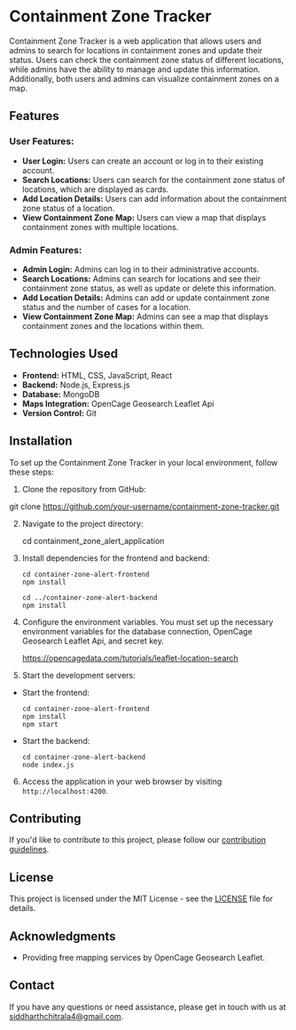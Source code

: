 # Containment Zone Tracker

Containment Zone Tracker is a web application that allows users and admins to search for locations in containment zones and update their status. Users can check the containment zone status of different locations, while admins have the ability to manage and update this information. Additionally, both users and admins can visualize containment zones on a map.

## Features

### User Features:

- **User Login:** Users can create an account or log in to their existing account.
- **Search Locations:** Users can search for the containment zone status of locations, which are displayed as cards.
- **Add Location Details:** Users can add information about the containment zone status of a location.
- **View Containment Zone Map:** Users can view a map that displays containment zones with multiple locations.

### Admin Features:

- **Admin Login:** Admins can log in to their administrative accounts.
- **Search Locations:** Admins can search for locations and see their containment zone status, as well as update or delete this information.
- **Add Location Details:** Admins can add or update containment zone status and the number of cases for a location.
- **View Containment Zone Map:** Admins can see a map that displays containment zones and the locations within them.

## Technologies Used

- **Frontend:** HTML, CSS, JavaScript, React
- **Backend:** Node.js, Express.js
- **Database:** MongoDB
- **Maps Integration:** OpenCage Geosearch Leaflet Api
- **Version Control:** Git

## Installation

To set up the Containment Zone Tracker in your local environment, follow these steps:

1. Clone the repository from GitHub:

git clone https://github.com/your-username/containment-zone-tracker.git

2. Navigate to the project directory:

   cd containment_zone_alert_application

3. Install dependencies for the frontend and backend:
   
   ```
   cd container-zone-alert-frontend
   npm install
   ```
   ```
   cd ../container-zone-alert-backend
   npm install
   ```
   
4. Configure the environment variables. You must set up the necessary environment variables for the database connection, OpenCage Geosearch Leaflet Api, and secret key.
   
   https://opencagedata.com/tutorials/leaflet-location-search

5. Start the development servers:

- Start the frontend:

  ```
  cd container-zone-alert-frontend
  npm install
  npm start
  ```

- Start the backend:

  ```
  cd container-zone-alert-backend
  node index.js
  ```

6. Access the application in your web browser by visiting `http://localhost:4200`.

## Contributing

If you'd like to contribute to this project, please follow our [contribution guidelines](CONTRIBUTING.md).

## License

This project is licensed under the MIT License - see the [LICENSE](LICENSE) file for details.

## Acknowledgments

- Providing free mapping services by OpenCage Geosearch Leaflet.

## Contact

If you have any questions or need assistance, please get in touch with us at siddharthchitrala4@gmail.com.
